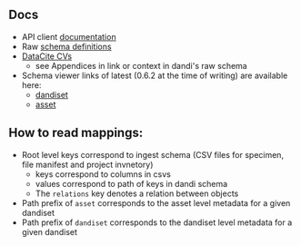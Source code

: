 ## Docs
* API client [documentation](https://dandi.readthedocs.io/en/latest/modref/index.html)
* Raw [schema definitions](https://github.com/dandi/schema/tree/master/releases)
* [DataCite CVs](https://schema.datacite.org/meta/kernel-4.0/doc/DataCite-MetadataKernel_v4.0.pdf)
    - see Appendices in link or context in dandi's raw schema
* Schema viewer links of latest (0.6.2 at the time of writing) are available here:
    - [dandiset](https://json-schema.app/view/%23?url=https%3A%2F%2Fraw.githubusercontent.com%2Fdandi%2Fschema%2Fmaster%2Freleases%2F0.6.2%2Fdandiset.json)
    - [asset](https://json-schema.app/view/%23?url=https%3A%2F%2Fraw.githubusercontent.com%2Fdandi%2Fschema%2Fmaster%2Freleases%2F0.6.2%2Fasset.json)

## How to read mappings:
* Root level keys correspond to ingest schema (CSV files for specimen, file manifest and project invnetory)
    - keys correspond to columns in csvs
    - values correspond to path of keys in dandi schema
    - The `relations` key denotes a relation between objects
* Path prefix of `asset` corresponds to the asset level metadata for a given dandiset
* Path prefix of `dandiset` corresponds to the dandiset level metadata for a given dandiset

